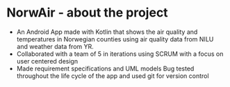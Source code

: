 # NorwAir - about the project
- An Android App made with Kotlin that shows the air quality and temperatures in Norwegian counties using air quality data from NILU and weather data from YR.
- Collaborated with a team of 5 in iterations using SCRUM with a focus on user centered design 
- Made requirement specifications and UML models Bug tested throughout the life cycle of the app and used git for version control
